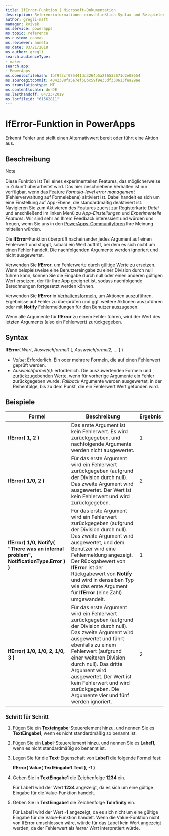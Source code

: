 ```yaml
---
title: IfError-Funktion | Microsoft-Dokumentation
description: Referenzinformationen einschließlich Syntax und Beispielen für die IfError-Funktion in PowerApps
author: gregli-msft
manager: kvivek
ms.service: powerapps
ms.topic: reference
ms.custom: canvas
ms.reviewer: anneta
ms.date: 03/21/2018
ms.author: gregli
search.audienceType:
- maker
search.app:
- PowerApps
ms.openlocfilehash: 1bf9f3cf075441dd3264b5a2f6533671d2e08654
ms.sourcegitcommit: 4042388fa5e7ef50bc59f9e35df330613fea29ae
ms.translationtype: MT
ms.contentlocale: de-DE
ms.lasthandoff: 04/23/2019
ms.locfileid: "61562811"
---
```

# <a name="iferror-function-in-powerapps"></a>IfError-Funktion in PowerApps
Erkennt Fehler und stellt einen Alternativwert bereit oder führt eine Aktion aus.

## <a name="description"></a>Beschreibung
> [!NOTE]
> Diese Funktion ist Teil eines experimentellen Features, das möglicherweise in Zukunft überarbeitet wird.  Das hier beschriebene Verhalten ist nur verfügbar, wenn das Feature *Formula-level error management* (Fehlerverwaltung auf Formelebene) aktiviert ist.  Dabei handelt es sich um eine Einstellung auf App-Ebene, die standardmäßig deaktiviert ist.  Navigieren Sie zum Aktivieren des Features zuerst zur Registerkarte *Datei* und anschließend im linken Menü zu *App-Einstellungen* und *Experimentelle Features*.  Wir sind sehr an Ihrem Feedback interessiert und würden uns freuen, wenn Sie uns in den [PowerApps-Communityforen](https://powerusers.microsoft.com/t5/Expressions-and-Formulas/bd-p/How-To) Ihre Meinung mitteilen würden.

Die **IfError**-Funktion überprüft nacheinander jedes Argument auf einen Fehlerwert und stoppt, sobald ein Wert auftritt, bei dem es sich nicht um einen Fehler handelt.  Die nachfolgenden Argumente werden ignoriert und nicht ausgewertet.

Verwenden Sie **IfError**, um Fehlerwerte durch gültige Werte zu ersetzen.  Wenn beispielsweise eine Benutzereingabe zu einer Division durch null führen kann, können Sie die Eingabe durch null oder einen anderen gültigen Wert ersetzen, der für Ihre App geeignet ist, sodass nachfolgende Berechnungen fortgesetzt werden können.

Verwenden Sie **IfError** in [Verhaltensformeln](../working-with-formulas-in-depth.md), um Aktionen auszuführen, Ergebnisse auf Fehler zu überprüfen und ggf. weitere Aktionen auszuführen oder mit [**Notify**](function-showerror.md) Fehlermeldungen für den Benutzer auszugeben.

Wenn alle Argumente für **IfError** zu einem Fehler führen, wird der Wert des letzten Arguments (also ein Fehlerwert) zurückgegeben. 

## <a name="syntax"></a>Syntax
**IfError**( *Wert*, *Ausweichformel1* [, *Ausweichformel2*, ... ] )

* *Value*: Erforderlich. Ein oder mehrere Formeln, die auf einen Fehlerwert geprüft werden. 
* *Ausweichformel(n)*: erforderlich. Die auszuwertenden Formeln und zurückzugebenden Werte, wenn für vorherige Argumente ein Fehler zurückgegeben wurde.  *Fallback* Argumente werden ausgewertet, in der Reihenfolge, bis zu dem Punkt, die ein Fehlerwert Wert gefunden wird.

## <a name="examples"></a>Beispiele

| Formel | Beschreibung | Ergebnis |
| --- | --- | --- |
| **IfError( 1, 2 )** |Das erste Argument ist kein Fehlerwert.  Es wird zurückgegeben, und nachfolgende Argumente werden nicht ausgewertet.   | 1 |
| **IfError( 1/0, 2 )** | Für das erste Argument wird ein Fehlerwert zurückgegeben (aufgrund der Division durch null).  Das zweite Argument wird ausgewertet. Der Wert ist kein Fehlerwert und wird zurückgegeben. | 2 | 
| **IfError( 1/0, Notify( "There was an internal problem", NotificationType.Error ) )** | Für das erste Argument wird ein Fehlerwert zurückgegeben (aufgrund der Division durch null).  Das zweite Argument wird ausgewertet, und dem Benutzer wird eine Fehlermeldung angezeigt.  Der Rückgabewert von **IfError** ist der Rückgabewert von **Notify** und wird in denselben Typ wie das erste Argument für **IfError** (eine Zahl) umgewandelt. | 1 |
| **IfError( 1/0, 1/0, 2, 1/0, 3 )** | Für das erste Argument wird ein Fehlerwert zurückgegeben (aufgrund der Division durch null).  Das zweite Argument wird ausgewertet und führt ebenfalls zu einem Fehlerwert (aufgrund einer weiteren Division durch null).  Das dritte Argument wird ausgewertet. Der Wert ist kein Fehlerwert und wird zurückgegeben.  Die Argumente vier und fünf werden ignoriert.  | 2 |

### <a name="step-by-step"></a>Schritt für Schritt

1. Fügen Sie ein **[Texteingabe](../controls/control-text-input.md)**-Steuerelement hinzu, und nennen Sie es **TextEingabe1**, wenn es nicht standardmäßig so benannt ist.

2. Fügen Sie ein **[Label](../controls/control-text-box.md)**-Steuerelement hinzu, und nennen Sie es **Label1**, wenn es nicht standardmäßig so benannt ist.

3. Legen Sie für die **Text**-Eigenschaft von **Label1** die folgende Formel fest:

    **IfError( Value( TextEingabe1.Text ), -1 )**

4. Geben Sie in **TextEingabe1** die Zeichenfolge **1234** ein.  

    Für Label1 wird der Wert **1234** angezeigt, da es sich um eine gültige Eingabe für die Value-Funktion handelt.

5. Geben Sie in **TextEingabe1** die Zeichenfolge **ToInfinity** ein.

    Für Label1 wird der Wert **-1** angezeigt, da es sich nicht um eine gültige Eingabe für die Value-Funktion handelt.  Wenn die Value-Funktion nicht von IfError umschlossen wäre, würde für das Label kein Wert angezeigt werden, da der Fehlerwert als *leerer Wert* interpretiert würde. 

